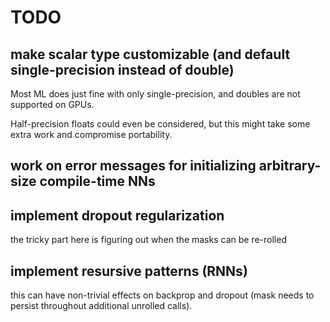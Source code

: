 # TODO

## make scalar type customizable (and default single-precision instead of double)

Most ML does just fine with only single-precision, and doubles are not supported on GPUs.

Half-precision floats could even be considered, but this might take some extra work and compromise portability.

## work on error messages for initializing arbitrary-size compile-time NNs

## implement dropout regularization

the tricky part here is figuring out when the masks can be re-rolled

## implement resursive patterns (RNNs)

this can have non-trivial effects on backprop and dropout (mask needs to persist throughout additional unrolled calls).
